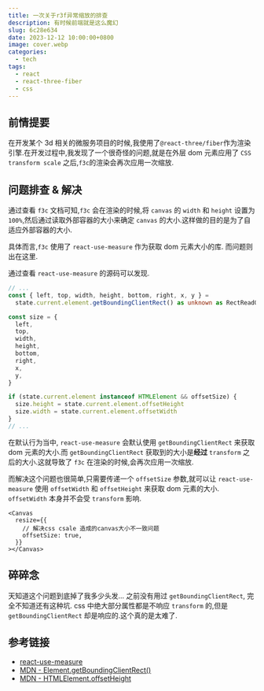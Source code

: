 ```yaml
---
title: 一次关于r3f异常缩放的排查
description: 有时候前端就是这么魔幻
slug: 6c28e634
date: 2023-12-12 10:00:00+0800
image: cover.webp
categories:
  - tech
tags:
  - react
  - react-three-fiber
  - css
---
```


## 前情提要

在开发某个 3d 相关的微服务项目的时候,我使用了`@react-three/fiber`作为渲染引擎.在开发过程中,我发现了一个很奇怪的问题,就是在外层 dom 元素应用了 `CSS transform scale` 之后,`f3c`的渲染会再次应用一次缩放.

## 问题排查 & 解决

通过查看 `f3c` 文档可知,`f3c` 会在渲染的时候,将 `canvas` 的 `width` 和 `height` 设置为 `100%`,然后通过读取外部容器的大小来确定 `canvas` 的大小.这样做的目的是为了自适应外部容器的大小.

具体而言,`f3c` 使用了 `react-use-measure` 作为获取 dom 元素大小的库. 而问题则出在这里.

通过查看 `react-use-measure` 的源码可以发现.

```ts
// ...
const { left, top, width, height, bottom, right, x, y } =
  state.current.element.getBoundingClientRect() as unknown as RectReadOnly

const size = {
  left,
  top,
  width,
  height,
  bottom,
  right,
  x,
  y,
}

if (state.current.element instanceof HTMLElement && offsetSize) {
  size.height = state.current.element.offsetHeight
  size.width = state.current.element.offsetWidth
}
// ...
```

在默认行为当中, `react-use-measure` 会默认使用 `getBoundingClientRect` 来获取 dom 元素的大小.而 `getBoundingClientRect` 获取到的大小是**经过** `transform` 之后的大小.这就导致了 `f3c` 在渲染的时候,会再次应用一次缩放.

而解决这个问题也很简单,只需要传递一个 `offsetSize` 参数,就可以让 `react-use-measure` 使用 `offsetWidth` 和 `offsetHeight` 来获取 dom 元素的大小. `offsetWidth` 本身并不会受 `transform` 影响.

```tsx
<Canvas
  resize={{
    // 解决css csale 造成的canvas大小不一致问题
    offsetSize: true,
  }}
></Canvas>
```

## 碎碎念

天知道这个问题到底掉了我多少头发... 之前没有用过 `getBoundingClientRect`, 完全不知道还有这种坑. css 中绝大部分属性都是不响应 `transform` 的,但是 `getBoundingClientRect` 却是响应的.这个真的是太难了.

## 参考链接

- [react-use-measure](https://github.com/pmndrs/react-use-measure/blob/8639e5a93d60930159dc83743780ce4787fe90bb/src/web/index.ts#L81-L109)
- [MDN - Element.getBoundingClientRect()](https://developer.mozilla.org/en-US/docs/Web/API/Element/getBoundingClientRect)
- [MDN - HTMLElement.offsetHeight](https://developer.mozilla.org/en-US/docs/Web/API/HTMLElement/offsetHeight)

